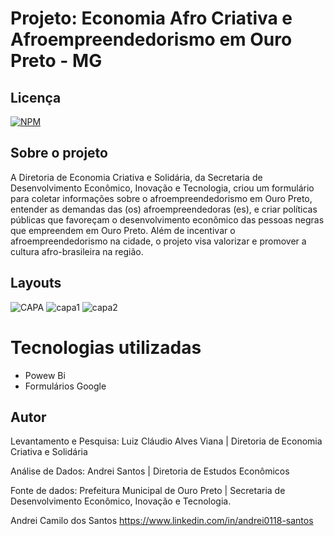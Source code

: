# Projeto: Economia Afro Criativa e Afroempreendedorismo em Ouro Preto - MG

## Licença  
[![NPM](https://img.shields.io/npm/l/react)](https://github.com/andrei0118/gn-vendas/blob/master/LICENSE)

## Sobre o projeto

A Diretoria de Economia Criativa e Solidária, da Secretaria de Desenvolvimento Econômico, Inovação e Tecnologia, criou um formulário para coletar informações sobre o afroempreendedorismo em Ouro Preto, entender as demandas das (os) afroempreendedoras (es), e criar políticas públicas que favoreçam o desenvolvimento econômico das pessoas negras que empreendem em Ouro Preto. Além de incentivar o afroempreendedorismo na cidade, o projeto visa valorizar e promover a cultura afro-brasileira na região.

##  Layouts  
![CAPA](https://github.com/andrei0118/Power-Bi-Estudo-Afroempreendorismo/assets/75299828/8965c1d7-5e20-4616-8490-615dc900cc73)
![capa1](https://github.com/andrei0118/Estudo-Afroempreendorismo-Powerbi/assets/75299828/f47b38de-e5f6-4486-af7c-f04707c8e4bb)
![capa2](https://github.com/andrei0118/Estudo-Afroempreendorismo-Powerbi/assets/75299828/eebff4fd-a0fd-44ec-9cee-3f2c2c95414c)


# Tecnologias utilizadas
- Powew Bi
- Formulários Google
  
## Autor
Levantamento e Pesquisa: Luiz Cláudio Alves Viana |  Diretoria de Economia Criativa e Solidária 

Análise de Dados: Andrei Santos | Diretoria de Estudos Econômicos 

Fonte de dados: Prefeitura Municipal de Ouro Preto | Secretaria de Desenvolvimento Econômico, Inovação e Tecnologia.

Andrei Camilo dos Santos
https://www.linkedin.com/in/andrei0118-santos

